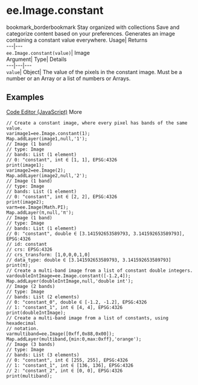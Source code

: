  
#  ee.Image.constant 
bookmark_borderbookmark Stay organized with collections  Save and categorize content based on your preferences.
Generates an image containing a constant value everywhere. 
Usage| Returns  
---|---  
`ee.Image.constant(value)`| Image  
Argument| Type| Details  
---|---|---  
`value`| Object| The value of the pixels in the constant image. Must be a number or an Array or a list of numbers or Arrays.  
## Examples
[Code Editor (JavaScript)](https://developers.google.com/earth-engine/apidocs/ee-image-constant#code-editor-javascript-sample) More
```
// Create a constant image, where every pixel has bands of the same value.
varimage1=ee.Image.constant(1);
Map.addLayer(image1,null,'1');
// Image (1 band)
// type: Image
// bands: List (1 element)
// 0: "constant", int ∈ [1, 1], EPSG:4326
print(image1);
varimage2=ee.Image(2);
Map.addLayer(image2,null,'2');
// Image (1 band)
// type: Image
// bands: List (1 element)
// 0: "constant", int ∈ [2, 2], EPSG:4326
print(image2);
varπ=ee.Image(Math.PI);
Map.addLayer(π,null,'π');
// Image (1 band)
// type: Image
// bands: List (1 element)
// 0: "constant", double ∈ [3.141592653589793, 3.141592653589793], EPSG:4326
// id: constant
// crs: EPSG:4326
// crs_transform: [1,0,0,0,1,0]
// data_type: double ∈ [3.141592653589793, 3.141592653589793]
print(π);
// Create a multi-band image from a list of constant double integers.
vardoubleIntImage=ee.Image.constant([-1.2,4]);
Map.addLayer(doubleIntImage,null,'double int');
// Image (2 bands)
// type: Image
// bands: List (2 elements)
// 0: "constant_0", double ∈ [-1.2, -1.2], EPSG:4326
// 1: "constant_1", int ∈ [4, 4], EPSG:4326
print(doubleIntImage);
// Create a multi-band image from a list of constants, using hexadecimal
// notation.
varmultiband=ee.Image([0xff,0x88,0x00]);
Map.addLayer(multiband,{min:0,max:0xff},'orange');
// Image (3 bands)
// type: Image
// bands: List (3 elements)
// 0: "constant", int ∈ [255, 255], EPSG:4326
// 1: "constant_1", int ∈ [136, 136], EPSG:4326
// 2: "constant_2", int ∈ [0, 0], EPSG:4326
print(multiband);
```

